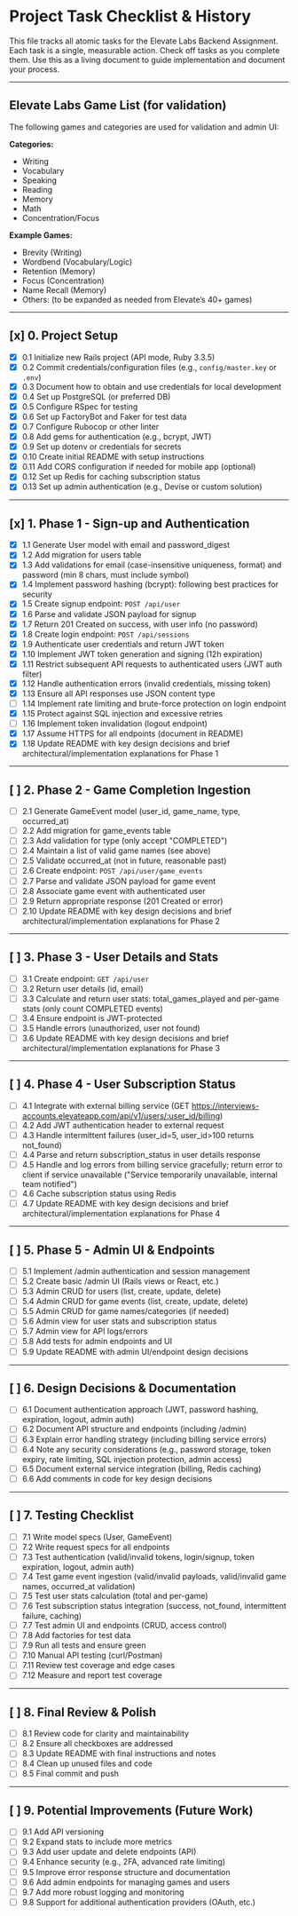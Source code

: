 # Project Task Checklist & History

This file tracks all atomic tasks for the Elevate Labs Backend Assignment. Each task is a single, measurable action. Check off tasks as you complete them. Use this as a living document to guide implementation and document your process.

---

## Elevate Labs Game List (for validation)

The following games and categories are used for validation and admin UI:

**Categories:**

- Writing
- Vocabulary
- Speaking
- Reading
- Memory
- Math
- Concentration/Focus

**Example Games:**

- Brevity (Writing)
- Wordbend (Vocabulary/Logic)
- Retention (Memory)
- Focus (Concentration)
- Name Recall (Memory)
- Others: (to be expanded as needed from Elevate’s 40+ games)

---

## [x] 0. Project Setup

- [x] 0.1 Initialize new Rails project (API mode, Ruby 3.3.5)
- [x] 0.2 Commit credentials/configuration files (e.g., `config/master.key` or `.env`)
- [x] 0.3 Document how to obtain and use credentials for local development
- [x] 0.4 Set up PostgreSQL (or preferred DB)
- [x] 0.5 Configure RSpec for testing
- [x] 0.6 Set up FactoryBot and Faker for test data
- [x] 0.7 Configure Rubocop or other linter
- [x] 0.8 Add gems for authentication (e.g., bcrypt, JWT)
- [x] 0.9 Set up dotenv or credentials for secrets
- [x] 0.10 Create initial README with setup instructions
- [x] 0.11 Add CORS configuration if needed for mobile app (optional)
- [x] 0.12 Set up Redis for caching subscription status
- [x] 0.13 Set up admin authentication (e.g., Devise or custom solution)

---

## [x] 1. Phase 1 - Sign-up and Authentication

- [x] 1.1 Generate User model with email and password_digest
- [x] 1.2 Add migration for users table
- [x] 1.3 Add validations for email (case-insensitive uniqueness, format) and password (min 8 chars, must include symbol)
- [x] 1.4 Implement password hashing (bcrypt): following best practices for security
- [x] 1.5 Create signup endpoint: `POST /api/user`
- [x] 1.6 Parse and validate JSON payload for signup
- [x] 1.7 Return 201 Created on success, with user info (no password)
- [x] 1.8 Create login endpoint: `POST /api/sessions`
- [x] 1.9 Authenticate user credentials and return JWT token
- [x] 1.10 Implement JWT token generation and signing (12h expiration)
- [x] 1.11 Restrict subsequent API requests to authenticated users (JWT auth filter)
- [x] 1.12 Handle authentication errors (invalid credentials, missing token)
- [x] 1.13 Ensure all API responses use JSON content type
- [ ] 1.14 Implement rate limiting and brute-force protection on login endpoint
- [x] 1.15 Protect against SQL injection and excessive retries
- [ ] 1.16 Implement token invalidation (logout endpoint)
- [x] 1.17 Assume HTTPS for all endpoints (document in README)
- [x] 1.18 Update README with key design decisions and brief architectural/implementation explanations for Phase 1

---

## [ ] 2. Phase 2 - Game Completion Ingestion

- [ ] 2.1 Generate GameEvent model (user_id, game_name, type, occurred_at)
- [ ] 2.2 Add migration for game_events table
- [ ] 2.3 Add validation for type (only accept "COMPLETED")
- [ ] 2.4 Maintain a list of valid game names (see above)
- [ ] 2.5 Validate occurred_at (not in future, reasonable past)
- [ ] 2.6 Create endpoint: `POST /api/user/game_events`
- [ ] 2.7 Parse and validate JSON payload for game event
- [ ] 2.8 Associate game event with authenticated user
- [ ] 2.9 Return appropriate response (201 Created or error)
- [ ] 2.10 Update README with key design decisions and brief architectural/implementation explanations for Phase 2

---

## [ ] 3. Phase 3 - User Details and Stats

- [ ] 3.1 Create endpoint: `GET /api/user`
- [ ] 3.2 Return user details (id, email)
- [ ] 3.3 Calculate and return user stats: total_games_played and per-game stats (only count COMPLETED events)
- [ ] 3.4 Ensure endpoint is JWT-protected
- [ ] 3.5 Handle errors (unauthorized, user not found)
- [ ] 3.6 Update README with key design decisions and brief architectural/implementation explanations for Phase 3

---

## [ ] 4. Phase 4 - User Subscription Status

- [ ] 4.1 Integrate with external billing service (GET https://interviews-accounts.elevateapp.com/api/v1/users/:user_id/billing)
- [ ] 4.2 Add JWT authentication header to external request
- [ ] 4.3 Handle intermittent failures (user_id=5, user_id>100 returns not_found)
- [ ] 4.4 Parse and return subscription_status in user details response
- [ ] 4.5 Handle and log errors from billing service gracefully; return error to client if service unavailable ("Service temporarily unavailable, internal team notified")
- [ ] 4.6 Cache subscription status using Redis
- [ ] 4.7 Update README with key design decisions and brief architectural/implementation explanations for Phase 4

---

## [ ] 5. Phase 5 - Admin UI & Endpoints

- [ ] 5.1 Implement /admin authentication and session management
- [ ] 5.2 Create basic /admin UI (Rails views or React, etc.)
- [ ] 5.3 Admin CRUD for users (list, create, update, delete)
- [ ] 5.4 Admin CRUD for game events (list, create, update, delete)
- [ ] 5.5 Admin CRUD for game names/categories (if needed)
- [ ] 5.6 Admin view for user stats and subscription status
- [ ] 5.7 Admin view for API logs/errors
- [ ] 5.8 Add tests for admin endpoints and UI
- [ ] 5.9 Update README with admin UI/endpoint design decisions

---

## [ ] 6. Design Decisions & Documentation

- [ ] 6.1 Document authentication approach (JWT, password hashing, expiration, logout, admin auth)
- [ ] 6.2 Document API structure and endpoints (including /admin)
- [ ] 6.3 Explain error handling strategy (including billing service errors)
- [ ] 6.4 Note any security considerations (e.g., password storage, token expiry, rate limiting, SQL injection protection, admin access)
- [ ] 6.5 Document external service integration (billing, Redis caching)
- [ ] 6.6 Add comments in code for key design decisions

---

## [ ] 7. Testing Checklist

- [ ] 7.1 Write model specs (User, GameEvent)
- [ ] 7.2 Write request specs for all endpoints
- [ ] 7.3 Test authentication (valid/invalid tokens, login/signup, token expiration, logout, admin auth)
- [ ] 7.4 Test game event ingestion (valid/invalid payloads, valid/invalid game names, occurred_at validation)
- [ ] 7.5 Test user stats calculation (total and per-game)
- [ ] 7.6 Test subscription status integration (success, not_found, intermittent failure, caching)
- [ ] 7.7 Test admin UI and endpoints (CRUD, access control)
- [ ] 7.8 Add factories for test data
- [ ] 7.9 Run all tests and ensure green
- [ ] 7.10 Manual API testing (curl/Postman)
- [ ] 7.11 Review test coverage and edge cases
- [ ] 7.12 Measure and report test coverage

---

## [ ] 8. Final Review & Polish

- [ ] 8.1 Review code for clarity and maintainability
- [ ] 8.2 Ensure all checkboxes are addressed
- [ ] 8.3 Update README with final instructions and notes
- [ ] 8.4 Clean up unused files and code
- [ ] 8.5 Final commit and push

---

## [ ] 9. Potential Improvements (Future Work)

- [ ] 9.1 Add API versioning
- [ ] 9.2 Expand stats to include more metrics
- [ ] 9.3 Add user update and delete endpoints (API)
- [ ] 9.4 Enhance security (e.g., 2FA, advanced rate limiting)
- [ ] 9.5 Improve error response structure and documentation
- [ ] 9.6 Add admin endpoints for managing games and users
- [ ] 9.7 Add more robust logging and monitoring
- [ ] 9.8 Support for additional authentication providers (OAuth, etc.)
